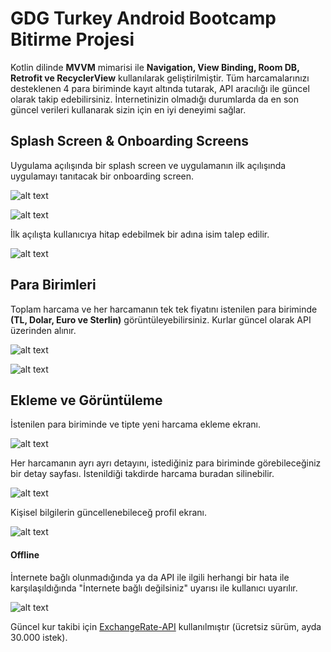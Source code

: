 # GDG Turkey Android Bootcamp Bitirme Projesi
Kotlin dilinde **MVVM** mimarisi ile **Navigation, View Binding, Room DB, Retrofit ve RecyclerView** kullanılarak geliştirilmiştir. Tüm harcamalarınızı desteklenen 4 para biriminde kayıt altında tutarak, API aracılığı ile güncel olarak takip edebilirsiniz. İnternetinizin olmadığı durumlarda da en son güncel verileri kullanarak sizin için en iyi deneyimi sağlar.

## Splash Screen & Onboarding Screens
Uygulama açılışında bir splash screen ve uygulamanın ilk açılışında uygulamayı tanıtacak bir onboarding screen.

![alt text](images/splash_screen.jpg)

![alt text](images/onboarding_1.jpg)

İlk açılışta kullanıcıya hitap edebilmek bir adına isim talep edilir.

![alt text](images/onboarding_3.jpg)

## Para Birimleri
Toplam harcama ve her harcamanın tek tek fiyatını istenilen para biriminde **(TL, Dolar, Euro ve Sterlin)** görüntüleyebilirsiniz. Kurlar güncel olarak API üzerinden alınır.

![alt text](images/home_tl.jpg)

![alt text](images/home_euro.jpg)

## Ekleme ve Görüntüleme
İstenilen para biriminde ve tipte yeni harcama ekleme ekranı.

![alt text](images/create_screen.jpg)

Her harcamanın ayrı ayrı detayını, istediğiniz para biriminde görebileceğiniz bir detay sayfası. İstenildiği takdirde harcama buradan silinebilir.

![alt text](images/detail_screen.jpg)

Kişisel bilgilerin güncellenebileceğ profil ekranı.

![alt text](images/profile_screen.jpg)

#### Offline
İnternete bağlı olunmadığında ya da API ile ilgili herhangi bir hata ile karşılaşıldığında "İnternete bağlı değilsiniz" uyarısı ile kullanıcı uyarılır.

![alt text](images/no_connection.jpg)

Güncel kur takibi için [ExchangeRate-API](https://www.exchangerate-api.com/) kullanılmıştır (ücretsiz sürüm, ayda 30.000 istek).
